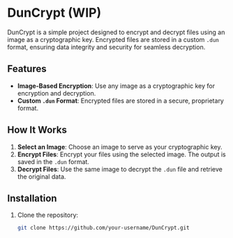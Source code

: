 # DunCrypt (WIP)

DunCrypt is a simple project designed to encrypt and decrypt files using an image as a cryptographic key. Encrypted files are stored in a custom `.dun` format, ensuring data integrity and security for seamless decryption.

## Features

- **Image-Based Encryption**: Use any image as a cryptographic key for encryption and decryption.
- **Custom `.dun` Format**: Encrypted files are stored in a secure, proprietary format.


## How It Works

1. **Select an Image**: Choose an image to serve as your cryptographic key.
2. **Encrypt Files**: Encrypt your files using the selected image. The output is saved in the `.dun` format.
3. **Decrypt Files**: Use the same image to decrypt the `.dun` file and retrieve the original data.

## Installation

1. Clone the repository:
   ```bash
   git clone https://github.com/your-username/DunCrypt.git
   ```


   
